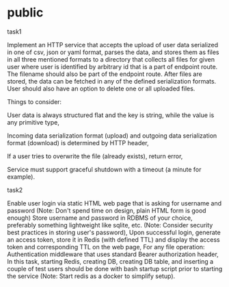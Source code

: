 # public
task1 


Implement an HTTP service that accepts the upload of user data serialized in one of csv, json or yaml format, parses the data, and stores them as files in all three mentioned formats to a directory that collects all files for given user where user is identified by arbitrary id that is a part of endpoint route. The filename should also be part of the endpoint route. After files are stored, the data can be fetched in any of the defined serialization formats. User should also have an option to delete one or all uploaded files.

Things to consider:

User data is always structured flat and the key is string, while the value is any primitive type,

Incoming data serialization format (upload) and outgoing data serialization format (download) is determined by HTTP header,

If a user tries to overwrite the file (already exists), return error,

Service must support graceful shutdown with a timeout (a minute for example).




task2 


Enable user login via static HTML web page that is asking for username and password (Note: Don't spend time on design, plain HTML form is good enough)
Store username and password in RDBMS of your choice, preferably something lightweight like sqlite, etc. (Note: Consider security best practices in storing user's password),
Upon successful login, generate an access token, store it in Redis (with defined TTL) and display the access token and corresponding TTL on the web page,
For any file operation: Authentication middleware that uses standard Bearer authorization header,
In this task, starting Redis, creating DB, creating DB table, and inserting a couple of test users should be done with bash startup script prior to starting the service (Note: Start redis as a docker to simplify setup).
